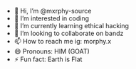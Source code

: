 - 👋 Hi, I’m @mxrphy-source
- 👀 I’m interested in coding
- 🌱 I’m currently learning ethical hacking
- 💞️ I’m looking to collaborate on bandz
- 📫 How to reach me ig: morphy.x
- 😄 Pronouns: HIM (GOAT)
- ⚡ Fun fact: Earth is Flat 

<!---
mxrphy-source/mxrphy-source is a ✨ special ✨ repository because its `README.md` (this file) appears on your GitHub profile.
You can click the Preview link to take a look at your changes.
--->
